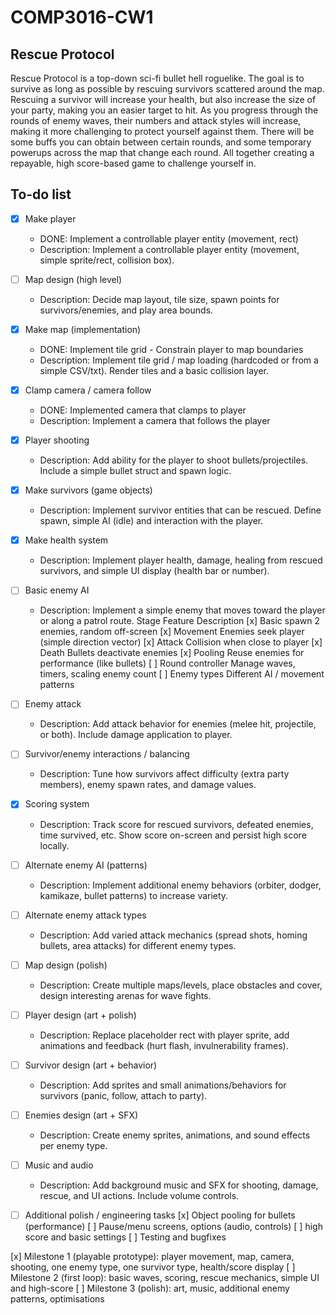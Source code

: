 # COMP3016-CW1

## Rescue Protocol

Rescue Protocol is a top-down sci-fi bullet hell roguelike. The goal is to survive as long as possible by rescuing survivors scattered around the map. Rescuing a survivor will increase your health, but also increase the size of your party, making you an easier target to hit. As you progress through the rounds of enemy waves, their numbers and attack styles will increase, making it more challenging to protect yourself against them. There will be some buffs you can obtain between certain rounds, and some temporary powerups across the map that change each round. All together creating a repayable, high score-based game to challenge yourself in. 


## To-do list


- [x] Make player
	- DONE: Implement a controllable player entity (movement, rect)
	- Description: Implement a controllable player entity (movement, simple sprite/rect, collision box).

- [ ] Map design (high level)
	- Description: Decide map layout, tile size, spawn points for survivors/enemies, and play area bounds.

- [x] Make map (implementation)
	- DONE: Implement tile grid - Constrain player to map boundaries
	- Description: Implement tile grid / map loading (hardcoded or from a simple CSV/txt). Render tiles and a basic collision layer.

- [x] Clamp camera / camera follow
	- DONE: Implemented camera that clamps to player
	- Description: Implement a camera that follows the player

- [x] Player shooting
	- Description: Add ability for the player to shoot bullets/projectiles. Include a simple bullet struct and spawn logic.

- [x] Make survivors (game objects)
	- Description: Implement survivor entities that can be rescued. Define spawn, simple AI (idle) and interaction with the player.

- [x] Make health system
	- Description: Implement player health, damage, healing from rescued survivors, and simple UI display (health bar or number).

- [ ] Basic enemy AI
	- Description: Implement a simple enemy that moves toward the player or along a patrol route.
	Stage	Feature				Description
	[x]		Basic spawn			2 enemies, random off-screen
	[x]		Movement			Enemies seek player (simple direction vector)
	[x]		Attack				Collision when close to player
	[x]		Death				Bullets deactivate enemies
	[x]		Pooling				Reuse enemies for performance (like bullets)
	[ ]		Round controller	Manage waves, timers, scaling enemy count
	[ ]		Enemy types			Different AI / movement patterns

- [ ] Enemy attack
	- Description: Add attack behavior for enemies (melee hit, projectile, or both). Include damage application to player.

- [ ] Survivor/enemy interactions / balancing
	- Description: Tune how survivors affect difficulty (extra party members), enemy spawn rates, and damage values.

- [x] Scoring system
	- Description: Track score for rescued survivors, defeated enemies, time survived, etc. Show score on-screen and persist high score locally.

- [ ] Alternate enemy AI (patterns)
	- Description: Implement additional enemy behaviors (orbiter, dodger, kamikaze, bullet patterns) to increase variety.

- [ ] Alternate enemy attack types
	- Description: Add varied attack mechanics (spread shots, homing bullets, area attacks) for different enemy types.

- [ ] Map design (polish)
	- Description: Create multiple maps/levels, place obstacles and cover, design interesting arenas for wave fights.

- [ ] Player design (art + polish)
	- Description: Replace placeholder rect with player sprite, add animations and feedback (hurt flash, invulnerability frames).

- [ ] Survivor design (art + behavior)
	- Description: Add sprites and small animations/behaviors for survivors (panic, follow, attach to party).

- [ ] Enemies design (art + SFX)
	- Description: Create enemy sprites, animations, and sound effects per enemy type.

- [ ] Music and audio
	- Description: Add background music and SFX for shooting, damage, rescue, and UI actions. Include volume controls.

- [ ] Additional polish / engineering tasks
	[x] Object pooling for bullets (performance)
	[ ] Pause/menu screens, options (audio, controls)
	[ ] high score and basic settings
	[ ] Testing and bugfixes


[x] Milestone 1 (playable prototype): player movement, map, camera, shooting, one enemy type, one survivor type, health/score display
[ ] Milestone 2 (first loop): basic waves, scoring, rescue mechanics, simple UI and high-score
[ ] Milestone 3 (polish): art, music, additional enemy patterns, optimisations
